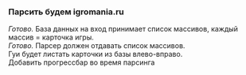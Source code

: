 ### Парсить будем igromania.ru<br/> ###

*Готово.* База данных на вход принимает список массивов, каждый массив = карточка игры.<br/>
*Готово.* Парсер должен отдавать список массивов.<br/>
Гуи будет листать карточки из базы влево-вправо.<br/>
Добавить прогрессбар во время парсинга<br/>
